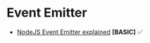 # Event Emitter

* [NodeJS Event Emitter explained](https://medium.com/technoetics/node-js-event-emitter-explained-d4f7fd141a1a) **\[BASIC\]** ✅

